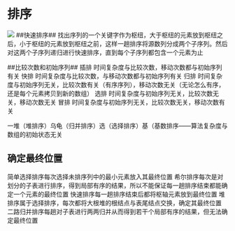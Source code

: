 # 排序 #
![](https://images2017.cnblogs.com/blog/1303641/201801/1303641-20180124091639006-2029462359.png)
##快速排序##
找出序列的一个关键字作为枢纽，大于枢纽的元素放到枢纽之后，小于枢纽的元素放到枢纽之前，这样一趟排序将源数列分成两个子序列。然后对这两个子序列递归进行快速排序，直到每个子序列都包含一个元素为止

##比较次数和初始序列##
插排 时间复杂度与比较次数，移动次数都与初始序列有关
快排 时间复杂度与比较次数，与移动次数都与初始序列有关
归排 时间复杂度与初始序列无关，比较次数有关（有序序列），移动次数无关（无论怎么有序，还是每个元素拷贝到新的数组）
选排 时间复杂度与初始序列无关，比较次数无关，移动次数无关
冒排 时间复杂度与初始序列无关，比较次数无关，移动次数有关

一堆（堆排序）乌龟（归并排序）选（选择排序）基（基数排序——算法复杂度与数组的初始状态无关

## 确定最终位置 ##
简单选择排序每次选择未排序列中的最小元素放入其最终位置
希尔排序每次是对划分的子表进行排序，得到局部有序的结果，所以不能保证每一趟排序结束都能确定一个元素的最终位置
快速排序每一趟排序结束后都将枢轴元素放到最终位置
堆排序属于选择排序，每次都将大根堆的根结点与表尾结点交换，确定其最终位置
二路归并排序每趟对子表进行两两归并从而得到若干个局部有序的结果，但无法确定最终位置